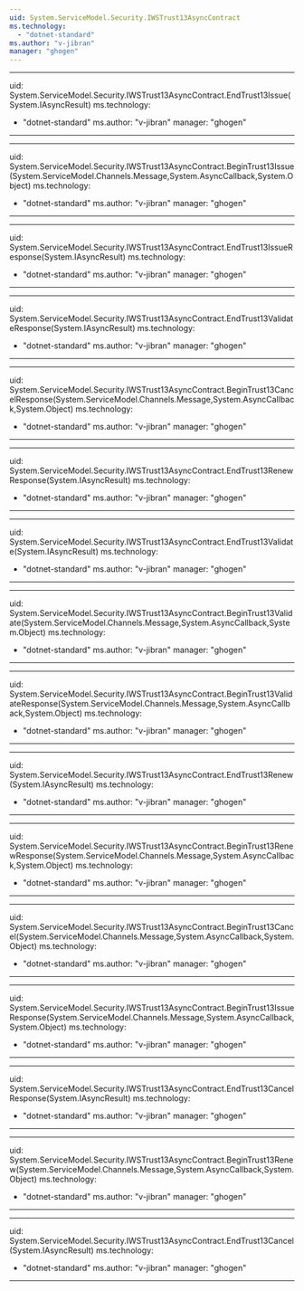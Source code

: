 ```yaml
---
uid: System.ServiceModel.Security.IWSTrust13AsyncContract
ms.technology: 
  - "dotnet-standard"
ms.author: "v-jibran"
manager: "ghogen"
---
```


---
uid: System.ServiceModel.Security.IWSTrust13AsyncContract.EndTrust13Issue(System.IAsyncResult)
ms.technology: 
  - "dotnet-standard"
ms.author: "v-jibran"
manager: "ghogen"
---

---
uid: System.ServiceModel.Security.IWSTrust13AsyncContract.BeginTrust13Issue(System.ServiceModel.Channels.Message,System.AsyncCallback,System.Object)
ms.technology: 
  - "dotnet-standard"
ms.author: "v-jibran"
manager: "ghogen"
---

---
uid: System.ServiceModel.Security.IWSTrust13AsyncContract.EndTrust13IssueResponse(System.IAsyncResult)
ms.technology: 
  - "dotnet-standard"
ms.author: "v-jibran"
manager: "ghogen"
---

---
uid: System.ServiceModel.Security.IWSTrust13AsyncContract.EndTrust13ValidateResponse(System.IAsyncResult)
ms.technology: 
  - "dotnet-standard"
ms.author: "v-jibran"
manager: "ghogen"
---

---
uid: System.ServiceModel.Security.IWSTrust13AsyncContract.BeginTrust13CancelResponse(System.ServiceModel.Channels.Message,System.AsyncCallback,System.Object)
ms.technology: 
  - "dotnet-standard"
ms.author: "v-jibran"
manager: "ghogen"
---

---
uid: System.ServiceModel.Security.IWSTrust13AsyncContract.EndTrust13RenewResponse(System.IAsyncResult)
ms.technology: 
  - "dotnet-standard"
ms.author: "v-jibran"
manager: "ghogen"
---

---
uid: System.ServiceModel.Security.IWSTrust13AsyncContract.EndTrust13Validate(System.IAsyncResult)
ms.technology: 
  - "dotnet-standard"
ms.author: "v-jibran"
manager: "ghogen"
---

---
uid: System.ServiceModel.Security.IWSTrust13AsyncContract.BeginTrust13Validate(System.ServiceModel.Channels.Message,System.AsyncCallback,System.Object)
ms.technology: 
  - "dotnet-standard"
ms.author: "v-jibran"
manager: "ghogen"
---

---
uid: System.ServiceModel.Security.IWSTrust13AsyncContract.BeginTrust13ValidateResponse(System.ServiceModel.Channels.Message,System.AsyncCallback,System.Object)
ms.technology: 
  - "dotnet-standard"
ms.author: "v-jibran"
manager: "ghogen"
---

---
uid: System.ServiceModel.Security.IWSTrust13AsyncContract.EndTrust13Renew(System.IAsyncResult)
ms.technology: 
  - "dotnet-standard"
ms.author: "v-jibran"
manager: "ghogen"
---

---
uid: System.ServiceModel.Security.IWSTrust13AsyncContract.BeginTrust13RenewResponse(System.ServiceModel.Channels.Message,System.AsyncCallback,System.Object)
ms.technology: 
  - "dotnet-standard"
ms.author: "v-jibran"
manager: "ghogen"
---

---
uid: System.ServiceModel.Security.IWSTrust13AsyncContract.BeginTrust13Cancel(System.ServiceModel.Channels.Message,System.AsyncCallback,System.Object)
ms.technology: 
  - "dotnet-standard"
ms.author: "v-jibran"
manager: "ghogen"
---

---
uid: System.ServiceModel.Security.IWSTrust13AsyncContract.BeginTrust13IssueResponse(System.ServiceModel.Channels.Message,System.AsyncCallback,System.Object)
ms.technology: 
  - "dotnet-standard"
ms.author: "v-jibran"
manager: "ghogen"
---

---
uid: System.ServiceModel.Security.IWSTrust13AsyncContract.EndTrust13CancelResponse(System.IAsyncResult)
ms.technology: 
  - "dotnet-standard"
ms.author: "v-jibran"
manager: "ghogen"
---

---
uid: System.ServiceModel.Security.IWSTrust13AsyncContract.BeginTrust13Renew(System.ServiceModel.Channels.Message,System.AsyncCallback,System.Object)
ms.technology: 
  - "dotnet-standard"
ms.author: "v-jibran"
manager: "ghogen"
---

---
uid: System.ServiceModel.Security.IWSTrust13AsyncContract.EndTrust13Cancel(System.IAsyncResult)
ms.technology: 
  - "dotnet-standard"
ms.author: "v-jibran"
manager: "ghogen"
---

